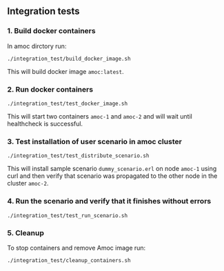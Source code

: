 ## Integration tests

### 1. Build docker containers

In amoc dirctory run:

`./integration_test/build_docker_image.sh`

This will build docker image `amoc:latest`.

### 2. Run docker containers
`./integration_test/test_docker_image.sh`

This will start two containers `amoc-1` and `amoc-2` and will wait until healthcheck is successful.

### 3. Test installation of user scenario in amoc cluster

 `./integration_test/test_distribute_scenario.sh`
 
This will install sample scenario `dummy_scenario.erl` on node `amoc-1` using curl and then verify that scenario was propagated to the other node in the cluster `amoc-2`.

### 4. Run the scenario and verify that it finishes without errors

`./integration_test/test_run_scenario.sh`

### 5. Cleanup

To stop containers and remove Amoc image run:

`./integration_test/cleanup_containers.sh`

